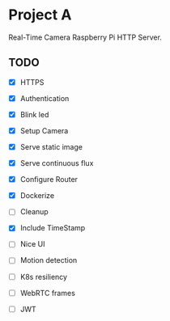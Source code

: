 # Project A

Real-Time Camera Raspberry Pi HTTP Server.

## TODO

- [x] HTTPS
- [X] Authentication
- [x] Blink led 
- [x] Setup Camera
- [x] Serve static image
- [x] Serve continuous flux
- [x] Configure Router
- [x] Dockerize
- [ ] Cleanup
- [x] Include TimeStamp
- [ ] Nice UI
- [ ] Motion detection
- [ ] K8s resiliency
- [ ] WebRTC frames
- [ ] JWT



